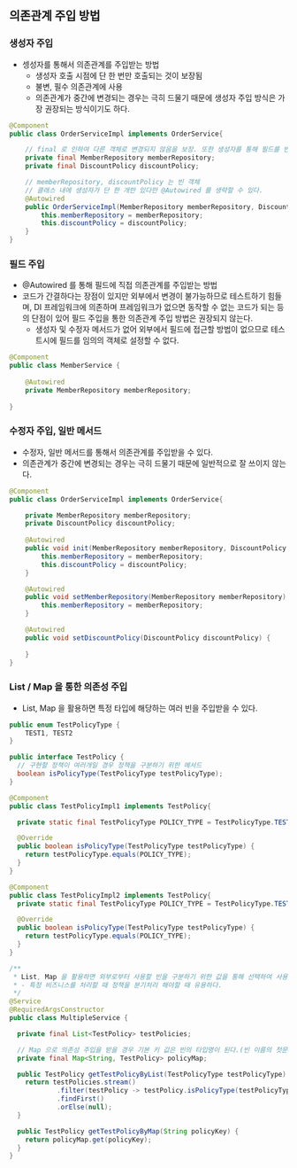 ## 의존관계 주입 방법
### 생성자 주입
- 셍성자를 통해서 의존관계를 주입받는 방법
  - 생성자 호출 시점에 단 한 번만 호출되는 것이 보장됨
  - 불변, 필수 의존관계에 사용
  - 의존관계가 중간에 변경되는 경우는 극히 드물기 때문에 생성자 주입 방식은 가장 권장되는 방식이기도 하다.
```java
@Component
public class OrderServiceImpl implements OrderService{

    // final 로 인하여 다른 객체로 변경되지 않음을 보장. 또한 생성자를 통해 필드를 반드시 초기화해야함으로 의존관계 누락을 막아준다.
    private final MemberRepository memberRepository;
    private final DiscountPolicy discountPolicy;

    // memberRepository, discountPolicy 는 빈 객체
    // 클래스 내에 생성자가 단 한 개만 있다만 @Autowired 를 생략할 수 있다.
    @Autowired
    public OrderServiceImpl(MemberRepository memberRepository, DiscountPolicy discountPolicy) {
        this.memberRepository = memberRepository;
        this.discountPolicy = discountPolicy;
    }
}
```

### 필드 주입
- @Autowired 를 통해 필드에 직접 의존관계를 주입받는 방법
- 코드가 간결하다는 장점이 있지만 외부에서 변경이 불가능하므로 테스트하기 힘들며, DI 프레임워크에 의존하며 프레임워크가 없으면 동작할 수 없는 코드가 되는 등의
단점이 있어 필드 주입을 통한 의존관계 주입 방법은 권장되지 않는다.
  - 생성자 및 수정자 메서드가 없어 외부에서 필드에 접근할 방법이 없으므로 테스트시에 필드를 임의의 객체로 설정할 수 없다.
```java
@Component
public class MemberService {
    
    @Autowired
    private MemberRepository memberRepository;
    
}

```

### 수정자 주입, 일반 메서드
- 수정자, 일반 메서드를 통해서 의존관계를 주입받을 수 있다.
- 의존관계가 중간에 변경되는 경우는 극히 드물기 때문에 일반적으로 잘 쓰이지 않는다.
```java
@Component
public class OrderServiceImpl implements OrderService{

    private MemberRepository memberRepository;
    private DiscountPolicy discountPolicy;
    
    @Autowired
    public void init(MemberRepository memberRepository, DiscountPolicy discountPolicy) {
        this.memberRepository = memberRepository;
        this.discountPolicy = discountPolicy;
    }

    @Autowired
    public void setMemberRepository(MemberRepository memberRepository) {
        this.memberRepository = memberRepository;
    }

    @Autowired
    public void setDiscountPolicy(DiscountPolicy discountPolicy) {
        
    }
}
```

### List / Map 을 통한 의존성 주입
- List, Map 을 활용하면 특정 타입에 해당하는 여러 빈을 주입받을 수 있다.
```java
public enum TestPolicyType {
    TEST1, TEST2
}

public interface TestPolicy {
  // 구현할 정책이 여러개일 경우 정책을 구분하기 위한 메서드
  boolean isPolicyType(TestPolicyType testPolicyType);
}

@Component
public class TestPolicyImpl1 implements TestPolicy{

  private static final TestPolicyType POLICY_TYPE = TestPolicyType.TEST1;

  @Override
  public boolean isPolicyType(TestPolicyType testPolicyType) {
    return testPolicyType.equals(POLICY_TYPE);
  }
}

@Component
public class TestPolicyImpl2 implements TestPolicy{
  private static final TestPolicyType POLICY_TYPE = TestPolicyType.TEST2;

  @Override
  public boolean isPolicyType(TestPolicyType testPolicyType) {
    return testPolicyType.equals(POLICY_TYPE);
  }
}

/**
 * List, Map 을 활용하면 외부로부터 사용할 빈을 구분하기 위한 값을 통해 선택하여 사용할 수 있다.
 * - 특정 비즈니스를 처리할 때 정책을 분기처리 해야할 때 유용하다.
 */
@Service
@RequiredArgsConstructor
public class MultipleService {

  private final List<TestPolicy> testPolicies;

  // Map 으로 의존성 주입을 받을 경우 기본 키 값은 빈의 타입명이 된다.(빈 이름의 첫문자는 소문자)
  private final Map<String, TestPolicy> policyMap;

  public TestPolicy getTestPolicyByList(TestPolicyType testPolicyType) {
    return testPolicies.stream()
            .filter(testPolicy -> testPolicy.isPolicyType(testPolicyType))
            .findFirst()
            .orElse(null);
  }

  public TestPolicy getTestPolicyByMap(String policyKey) {
    return policyMap.get(policyKey);
  }
}
```